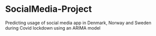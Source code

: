 # SocialMedia-Project
Predicting usage of social media app in Denmark, Norway and Sweden during Covid lockdown using an ARIMA model
